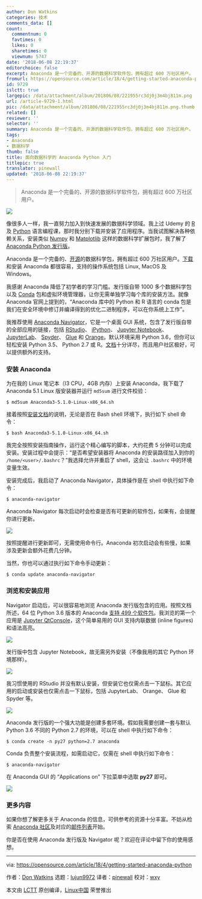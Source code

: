 ```yaml
---
author: Don Watkins
categories: 技术
comments_data: []
count:
  commentnum: 0
  favtimes: 0
  likes: 0
  sharetimes: 0
  viewnum: 5747
date: '2018-06-08 22:19:37'
editorchoice: false
excerpt: Anaconda 是一个完备的、开源的数据科学软件包，拥有超过 600 万社区用户。
fromurl: https://opensource.com/article/18/4/getting-started-anaconda-python
id: 9729
islctt: true
largepic: /data/attachment/album/201806/08/221955rc3dj0j3m4bj811m.png
url: /article-9729-1.html
pic: /data/attachment/album/201806/08/221955rc3dj0j3m4bj811m.png.thumb.jpg
related: []
reviewer: ''
selector: ''
summary: Anaconda 是一个完备的、开源的数据科学软件包，拥有超过 600 万社区用户。
tags:
- Anaconda
- 数据科学
thumb: false
title: 面向数据科学的 Anaconda Python 入门
titlepic: true
translator: pinewall
updated: '2018-06-08 22:19:37'
---
```



> 
> Anaconda 是一个完备的、开源的数据科学软件包，拥有超过 600 万社区用户。
> 
> 
> 


![](/data/attachment/album/201806/08/221955rc3dj0j3m4bj811m.png)


像很多人一样，我一直努力加入到快速发展的数据科学领域。我上过 Udemy 的 [R](https://www.r-project.org/) 及 [Python](https://www.python.org/) 语言编程课，那时我分别下载并安装了应用程序。当我试图解决各种依赖关系，安装类似 [Numpy](http://www.numpy.org/) 和 [Matplotlib](https://matplotlib.org/) 这样的数据科学扩展包时，我了解了 [Anaconda Python 发行版](https://www.anaconda.com/distribution/)。


Anaconda 是一个完备的、[开源](https://docs.anaconda.com/anaconda/eula)的数据科学包，拥有超过 600 万社区用户。[下载](https://www.anaconda.com/download/#linux)和安装 Anaconda 都很容易，支持的操作系统包括 Linux, MacOS 及 Windows。


我感谢 Anaconda 降低了初学者的学习门槛。发行版自带 1000 多个数据科学包以及 [Conda](https://conda.io/) 包和虚拟环境管理器，让你无需单独学习每个库的安装方法。就像 Anaconda 官网上提到的，“Anaconda 库中的 Python 和 R 语言的 conda 包是我们在安全环境中修订并编译得到的优化二进制程序，可以在你系统上工作”。


我推荐使用 [Anaconda Navigator](https://docs.anaconda.com/anaconda/navigator/)，它是一个桌面 GUI 系统，包含了发行版自带的全部应用的链接，包括 [RStudio](https://www.rstudio.com/)、 [iPython](https://ipython.org/)、 [Jupyter Notebook](http://jupyter.org/)、 [JupyterLab](https://blog.jupyter.org/jupyterlab-is-ready-for-users-5a6f039b8906)、 [Spyder](https://spyder-ide.github.io/)、 [Glue](http://glueviz.org/) 和 [Orange](https://orange.biolab.si/)。默认环境采用 Python 3.6，但你可以轻松安装 Python 3.5、 Python 2.7 或 R。[文档](https://orange.biolab.si/)十分详尽，而且用户社区极好，可以提供额外的支持。


### 安装 Anaconda


为在我的 Linux 笔记本（I3 CPU，4GB 内存）上安装 Anaconda，我下载了 Anaconda 5.1 Linux 版安装器并运行 `md5sum` 进行文件校验：



```
$ md5sum Anaconda3-5.1.0-Linux-x86_64.sh

```

接着按照[安装文档](https://docs.anaconda.com/anaconda/install/linux)的说明，无论是否在 Bash shell 环境下，执行如下 shell 命令：



```
$ bash Anaconda3-5.1.0-Linux-x86_64.sh

```

我完全按照安装指南操作，运行这个精心编写的脚本，大约花费 5 分钟可以完成安装。安装过程中会提示：“是否希望安装器将 Anaconda 的安装路径加入到你的 `/home/<user>/.bashrc`？”我选择允许并重启了 shell，这会让 `.bashrc` 中的环境变量生效。


安装完成后，我启动了 Anaconda Navigator，具体操作是在 shell 中执行如下命令：



```
$ anaconda-navigator

```

Anaconda Navigator 每次启动时会检查是否有可更新的软件包，如果有，会提醒你进行更新。


![](/data/attachment/album/201806/08/221956rh8w4z8jia86zc08.png)


按照提醒进行更新即可，无需使用命令行。Anaconda 初次启动会有些慢，如果涉及更新会额外花费几分钟。


当然，你也可以通过执行如下命令手动更新：



```
$ conda update anaconda-navigator

```

### 浏览和安装应用


Navigator 启动后，可以很容易地浏览 Anaconda 发行版包含的应用。按照文档所述，64 位 Python 3.6 版本的 Anaconda [支持 499 个软件包](https://docs.anaconda.com/anaconda/packages/py3.6_linux-64)。我浏览的第一个应用是 [Jupyter QtConsole](http://qtconsole.readthedocs.io/en/stable/)，这个简单易用的 GUI 支持内联数据 (inline figures) 和语法高亮。


![](/data/attachment/album/201806/08/221958g2fwftxt6vo51ftt.png)


发行版中包含 Jupyter Notebook，故无需另外安装（不像我用的其它 Python 环境那样）。


![](/data/attachment/album/201806/08/222003js5883nrn8x5xyxn.png)


我习惯使用的 RStudio 并没有默认安装，但安装它也仅需点击一下鼠标。其它应用的启动或安装也仅需点击一下鼠标，包括 JupyterLab、 Orange、 Glue 和 Spyder 等。


![](/data/attachment/album/201806/08/222008qppgzof0uapu8puc.png)


Anaconda 发行版的一个强大功能是创建多套环境。假如我需要创建一套与默认 Python 3.6 不同的 Python 2.7 的环境，可以在 shell 中执行如下命令：



```
$ conda create -n py27 python=2.7 anaconda

```

Conda 负责整个安装流程，如需启动它，仅需在 shell 中执行如下命令：



```
$ anaconda-navigator

```

在 Anaconda GUI 的 “Applications on” 下拉菜单中选取 **py27** 即可。


![](/data/attachment/album/201806/08/222012khbq8pzjjqd6huvb.png)


### 更多内容


如果你想了解更多关于 Anaconda 的信息，可供参考的资源十分丰富。不妨从检索 [Anaconda 社区](https://www.anaconda.com/community/)及对应的[邮件列表](https://groups.google.com/a/continuum.io/forum/#!forum/anaconda)开始。


你是否在使用 Anaconda 发行版及 Navigator 呢？欢迎在评论中留下你的使用感想。




---


via: <https://opensource.com/article/18/4/getting-started-anaconda-python>


作者：[Don Watkins](https://opensource.com/users/don-watkins) 选题：[lujun9972](https://github.com/lujun9972) 译者：[pinewall](https://github.com/pinewall) 校对：[wxy](https://github.com/wxy)


本文由 [LCTT](https://github.com/LCTT/TranslateProject) 原创编译，[Linux中国](https://linux.cn/) 荣誉推出